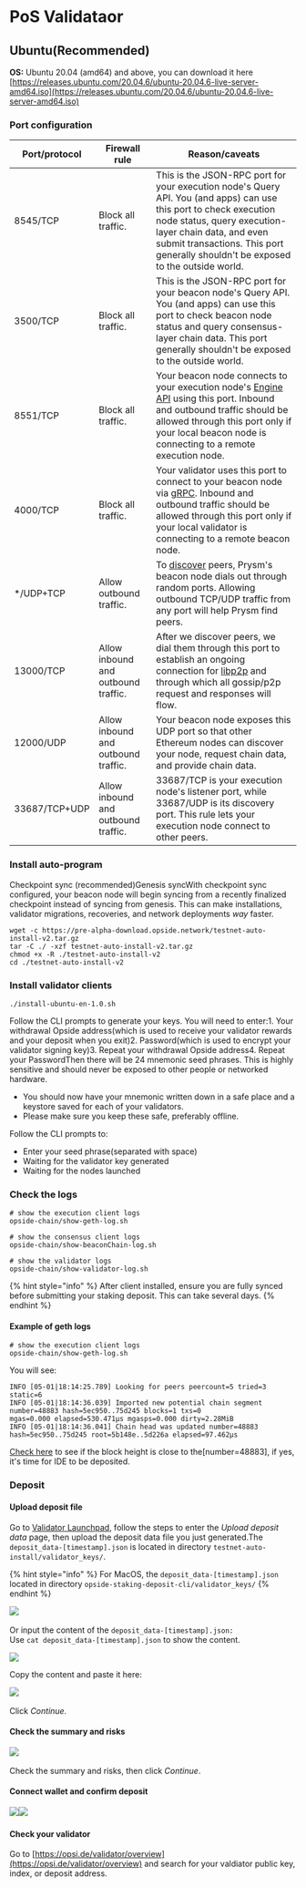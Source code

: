 # PoS Validataor

## Ubuntu(Recommended)

**OS:** Ubuntu 20.04 (amd64) and above, you can download it here [https://releases.ubuntu.com/20.04.6/ubuntu-20.04.6-live-server-amd64.iso](https://releases.ubuntu.com/20.04.6/ubuntu-20.04.6-live-server-amd64.iso)​

### Port configuration <a href="#port-configuration" id="port-configuration"></a>

| Port/protocol | Firewall rule                       | Reason/caveats                                                                                                                                                                                                                                                                                               |
| ------------- | ----------------------------------- | ------------------------------------------------------------------------------------------------------------------------------------------------------------------------------------------------------------------------------------------------------------------------------------------------------------ |
| 8545/TCP      | Block all traffic.                  | This is the JSON-RPC port for your execution node's Query API. You (and apps) can use this port to check execution node status, query execution-layer chain data, and even submit transactions. This port generally shouldn't be exposed to the outside world.                                               |
| 3500/TCP      | Block all traffic.                  | This is the JSON-RPC port for your beacon node's Query API. You (and apps) can use this port to check beacon node status and query consensus-layer chain data. This port generally shouldn't be exposed to the outside world.                                                                                |
| 8551/TCP      | Block all traffic.                  | Your beacon node connects to your execution node's [Engine API](https://github.com/ethereum/execution-apis/blob/main/src/engine/specification.md) using this port. Inbound and outbound traffic should be allowed through this port only if your local beacon node is connecting to a remote execution node. |
| 4000/TCP      | Block all traffic.                  | Your validator uses this port to connect to your beacon node via [gRPC](https://grpc.io/). Inbound and outbound traffic should be allowed through this port only if your local validator is connecting to a remote beacon node.                                                                              |
| \*/UDP+TCP    | Allow outbound traffic.             | To [discover](https://github.com/ethereum/devp2p/wiki/Discovery-Overview) peers, Prysm's beacon node dials out through random ports. Allowing outbound TCP/UDP traffic from any port will help Prysm find peers.                                                                                             |
| 13000/TCP     | Allow inbound and outbound traffic. | After we discover peers, we dial them through this port to establish an ongoing connection for [libp2p](https://libp2p.io/) and through which all gossip/p2p request and responses will flow.                                                                                                                |
| 12000/UDP     | Allow inbound and outbound traffic. | Your beacon node exposes this UDP port so that other Ethereum nodes can discover your node, request chain data, and provide chain data.                                                                                                                                                                      |
| 33687/TCP+UDP | Allow inbound and outbound traffic. | 33687/TCP is your execution node's listener port, while 33687/UDP is its discovery port. This rule lets your execution node connect to other peers.                                                                                                                                                          |

### Install auto-program <a href="#install-auto-program" id="install-auto-program"></a>

Checkpoint sync (recommended)Genesis syncWith checkpoint sync configured, your beacon node will begin syncing from a recently finalized checkpoint instead of syncing from genesis. This can make installations, validator migrations, recoveries, and network deployments _way_ faster.

```
wget -c https://pre-alpha-download.opside.network/testnet-auto-install-v2.tar.gz 
tar -C ./ -xzf testnet-auto-install-v2.tar.gz
chmod +x -R ./testnet-auto-install-v2
cd ./testnet-auto-install-v2
```

### Install validator clients <a href="#install-validator-clients" id="install-validator-clients"></a>

```
./install-ubuntu-en-1.0.sh
```

Follow the CLI prompts to generate your keys. You will need to enter:1. Your withdrawal Opside address(which is used to receive your validator rewards and your deposit when you exit)2. Password(which is used to encrypt your validator signing key)3. Repeat your withdrawal Opside address4. Repeat your PasswordThen there will be 24 mnemonic seed phrases. This is highly sensitive and should never be exposed to other people or networked hardware.

* You should now have your mnemonic written down in a safe place and a keystore saved for each of your validators.
* Please make sure you keep these safe, preferably offline.

Follow the CLI prompts to:

* Enter your seed phrase(separated with space)
* Waiting for the validator key generated
* Waiting for the nodes launched

### Check the logs <a href="#check-the-logs" id="check-the-logs"></a>

```
# show the execution client logs
opside-chain/show-geth-log.sh

# show the consensus client logs
opside-chain/show-beaconChain-log.sh

# show the validator logs
opside-chain/show-validator-log.sh
```

{% hint style="info" %}
After client installed, ensure you are fully synced before submitting your staking deposit. This can take several days.
{% endhint %}

#### Example of geth logs <a href="#example-of-geth-logs" id="example-of-geth-logs"></a>

```
# show the execution client logs
opside-chain/show-geth-log.sh
```

You will see:

```
INFO [05-01|18:14:25.789] Looking for peers peercount=5 tried=3 static=6
INFO [05-01|18:14:36.039] Imported new potential chain segment number=48883 hash=5ec950..75d245 blocks=1 txs=0
mgas=0.000 elapsed=530.471µs mgasps=0.000 dirty=2.28MiB
INFO [05-01|18:14:36.041] Chain head was updated number=48883 hash=5ec950..75d245 root=5b148e..5d226a elapsed=97.462µs
```

[Check here](https://pre-alpha.opside.info/) to see if the block height is close to the\[number=48883], if yes, it's time for IDE to be deposited.

### Deposit <a href="#deposit" id="deposit"></a>

#### Upload deposit file <a href="#upload-deposit-file" id="upload-deposit-file"></a>

Go to [Validator Launchpad](https://opside.network/validator/deposit), follow the steps to enter the _Upload deposit data_ page, then upload the deposit data file you just generated.The `deposit_data-[timestamp].json` is located in directory `testnet-auto-install/validator_keys/`.

{% hint style="info" %}
For MacOS, the `deposit_data-[timestamp].json` located in directory `opside-staking-deposit-cli/validator_keys/`
{% endhint %}

![](https://308419898-files.gitbook.io/\~/files/v0/b/gitbook-x-prod.appspot.com/o/spaces%2FdVSgPPZBTAuo92ftAAfx%2Fuploads%2FjULvvWurGZ7SUIWu42is%2Fimage.png?alt=media\&token=1a15b1b5-0c86-4c7a-93e7-407c4c285876)​

Or input the content of the `deposit_data-[timestamp].json:`\
Use `cat deposit_data-[timestamp].json` to show the content.

![](https://308419898-files.gitbook.io/\~/files/v0/b/gitbook-x-prod.appspot.com/o/spaces%2FdVSgPPZBTAuo92ftAAfx%2Fuploads%2FChHTgIHADOw2TMeRWRFk%2Fimage.png?alt=media\&token=4b30120a-8390-4c77-bff8-efab231e5467)

Copy the content and paste it here:

​![](https://308419898-files.gitbook.io/\~/files/v0/b/gitbook-x-prod.appspot.com/o/spaces%2FdVSgPPZBTAuo92ftAAfx%2Fuploads%2FY5MPNmR3VWJcb0ttacVX%2Fimage.png?alt=media\&token=dc57541f-97c6-4dc8-8d7e-072e4a4fc841)​

Click _Continue._

#### Check the summary and risks <a href="#check-the-summary-and-risks" id="check-the-summary-and-risks"></a>

​![](https://308419898-files.gitbook.io/\~/files/v0/b/gitbook-x-prod.appspot.com/o/spaces%2FdVSgPPZBTAuo92ftAAfx%2Fuploads%2FAAJmB8t5xS3lCVUURGL1%2Fimage.png?alt=media\&token=76c95620-9fa6-4913-ae95-9aaa07cbd3c1)​

Check the summary and risks, then click _Continue_.

#### Connect wallet and confirm deposit <a href="#connect-wallet-and-confirm-deposit" id="connect-wallet-and-confirm-deposit"></a>

​![](https://308419898-files.gitbook.io/\~/files/v0/b/gitbook-x-prod.appspot.com/o/spaces%2FdVSgPPZBTAuo92ftAAfx%2Fuploads%2F9gEFgYGF3GWfyHRG0bSP%2Fimage.png?alt=media\&token=11aff017-8e94-4e17-8ca0-7cfcbd1087dc)​​![](https://308419898-files.gitbook.io/\~/files/v0/b/gitbook-x-prod.appspot.com/o/spaces%2FdVSgPPZBTAuo92ftAAfx%2Fuploads%2FJNQGRnjDMa9wEWd9nsSv%2Fimage.png?alt=media\&token=b6ae9cac-a548-4b20-a0ea-af9a6302ff29)​

#### Check your validator <a href="#check-your-validator" id="check-your-validator"></a>

Go to [https://opsi.de/validator/overview](https://opsi.de/validator/overview) and search for your valdiator public key, index, or deposit address.
